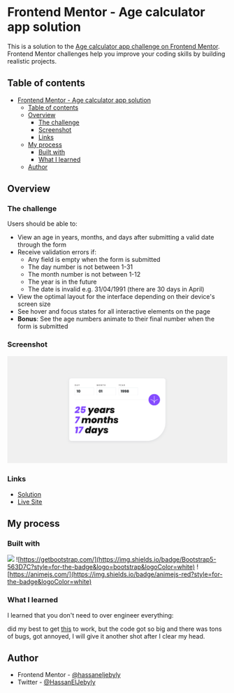 # Frontend Mentor - Age calculator app solution

This is a solution to the [Age calculator app challenge on Frontend Mentor](https://www.frontendmentor.io/challenges/age-calculator-app-dF9DFFpj-Q). Frontend Mentor challenges help you improve your coding skills by building realistic projects.

## Table of contents

- [Frontend Mentor - Age calculator app solution](#frontend-mentor---age-calculator-app-solution)
  - [Table of contents](#table-of-contents)
  - [Overview](#overview)
    - [The challenge](#the-challenge)
    - [Screenshot](#screenshot)
    - [Links](#links)
  - [My process](#my-process)
    - [Built with](#built-with)
    - [What I learned](#what-i-learned)
  - [Author](#author)

## Overview

### The challenge

Users should be able to:

- View an age in years, months, and days after submitting a valid date through the form
- Receive validation errors if:
  - Any field is empty when the form is submitted
  - The day number is not between 1-31
  - The month number is not between 1-12
  - The year is in the future
  - The date is invalid e.g. 31/04/1991 (there are 30 days in April)
- View the optimal layout for the interface depending on their device's screen size
- See hover and focus states for all interactive elements on the page
- **Bonus**: See the age numbers animate to their final number when the form is submitted

### Screenshot

![](./design/screenshot.png)

### Links

- [Solution](https://www.frontendmentor.io/solutions/age-calculator-bootstrap-css-animejs-custom-input-validation-3C9EFib9nX)
- [Live Site](https://hassaneljebyly.github.io/age-calculator-app)

## My process

### Built with

![](https://img.shields.io/badge/CSS3-1572B6?style=for-the-badge&logo=css3&logoColor=white)
![https://getbootstrap.com/](https://img.shields.io/badge/Bootstrap5-563D7C?style=for-the-badge&logo=bootstrap&logoColor=white)
![https://animejs.com/](https://img.shields.io/badge/animejs-red?style=for-the-badge&logoColor=white)

### What I learned

I learned that you don't need to over engineer everything:

did my best to get [this](https://hassaneljebyly.github.io/age-calculator-app/counter.html) to work, but the code got so big and there was tons of bugs, got annoyed, I will give it another shot after I clear my head.

## Author

- Frontend Mentor - [@hassaneljebyly](https://www.frontendmentor.io/profile/hassaneljebyly)
- Twitter - [@HassanElJebyly](https://twitter.com/hassaneljebyly)
